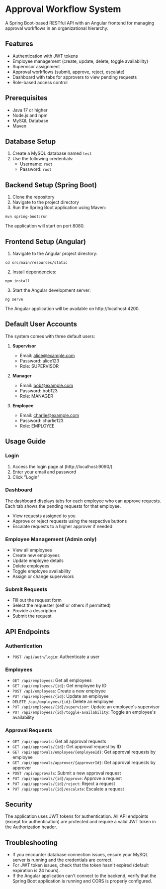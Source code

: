 # Approval Workflow System

A Spring Boot-based RESTful API with an Angular frontend for managing approval workflows in an organizational hierarchy.

## Features

- Authentication with JWT tokens
- Employee management (create, update, delete, toggle availability)
- Supervisor assignment
- Approval workflows (submit, approve, reject, escalate)
- Dashboard with tabs for approvers to view pending requests
- Role-based access control

## Prerequisites

- Java 17 or higher
- Node.js and npm
- MySQL Database
- Maven

## Database Setup

1. Create a MySQL database named `test`
2. Use the following credentials:
   - Username: `root`
   - Password: `root`

## Backend Setup (Spring Boot)

1. Clone the repository
2. Navigate to the project directory
3. Run the Spring Boot application using Maven:

```
mvn spring-boot:run
```

The application will start on port 8080.

## Frontend Setup (Angular)

1. Navigate to the Angular project directory:

```
cd src/main/resources/static
```

2. Install dependencies:

```
npm install
```

3. Start the Angular development server:

```
ng serve
```

The Angular application will be available on http://localhost:4200.

## Default User Accounts

The system comes with three default users:

1. **Supervisor**
   - Email: alice@example.com
   - Password: alice123
   - Role: SUPERVISOR

2. **Manager**
   - Email: bob@example.com
   - Password: bob123
   - Role: MANAGER

3. **Employee**
   - Email: charlie@example.com
   - Password: charlie123
   - Role: EMPLOYEE

## Usage Guide

### Login

1. Access the login page at (http://localhost:9090/)
2. Enter your email and password
3. Click "Login"

### Dashboard

The dashboard displays tabs for each employee who can approve requests. Each tab shows the pending requests for that employee.

- View requests assigned to you
- Approve or reject requests using the respective buttons
- Escalate requests to a higher approver if needed

### Employee Management (Admin only)

- View all employees
- Create new employees
- Update employee details
- Delete employees
- Toggle employee availability
- Assign or change supervisors

### Submit Requests

- Fill out the request form
- Select the requester (self or others if permitted)
- Provide a description
- Submit the request

## API Endpoints

### Authentication

- `POST /api/auth/login`: Authenticate a user

### Employees

- `GET /api/employees`: Get all employees
- `GET /api/employees/{id}`: Get employee by ID
- `POST /api/employees`: Create a new employee
- `PUT /api/employees/{id}`: Update an employee
- `DELETE /api/employees/{id}`: Delete an employee
- `PUT /api/employees/{id}/supervisor`: Update an employee's supervisor
- `PUT /api/employees/{id}/toggle-availability`: Toggle an employee's availability

### Approval Requests

- `GET /api/approvals`: Get all approval requests
- `GET /api/approvals/{id}`: Get approval request by ID
- `GET /api/approvals/employee/{employeeId}`: Get approval requests by employee
- `GET /api/approvals/approver/{approverId}`: Get approval requests by approver
- `POST /api/approvals`: Submit a new approval request
- `PUT /api/approvals/{id}/approve`: Approve a request
- `PUT /api/approvals/{id}/reject`: Reject a request
- `PUT /api/approvals/{id}/escalate`: Escalate a request

## Security

The application uses JWT tokens for authentication. All API endpoints (except for authentication) are protected and require a valid JWT token in the Authorization header.

## Troubleshooting

- If you encounter database connection issues, ensure your MySQL server is running and the credentials are correct.
- For JWT token issues, check that the token hasn't expired (default expiration is 24 hours).
- If the Angular application can't connect to the backend, verify that the Spring Boot application is running and CORS is properly configured. 
